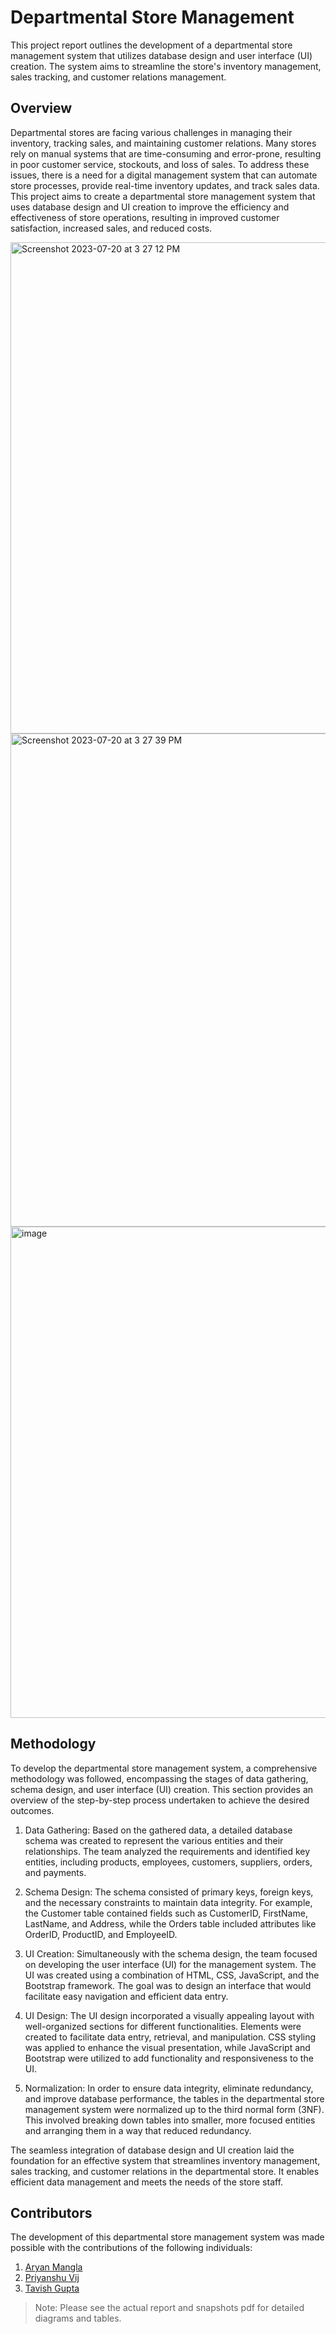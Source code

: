 # Departmental Store Management

This project report outlines the development of a departmental store management system that utilizes database design and user interface (UI) creation. The system aims to streamline the store's inventory management, sales tracking, and customer relations management.

## Overview
Departmental stores are facing various challenges in managing their inventory, tracking sales, and maintaining customer relations. Many stores rely on manual systems that are time-consuming and error-prone, resulting in poor customer service, stockouts, and loss of sales. To address these issues, there is a need for a digital management system that can automate store processes, provide real-time inventory updates, and track sales data. This project aims to create a departmental store management system that uses database design and UI creation to improve the efficiency and effectiveness of store operations, resulting in improved customer satisfaction, increased sales, and reduced costs.


<img width="786" alt="Screenshot 2023-07-20 at 3 27 12 PM" src="https://github.com/priyanshuvij2201/databaseProject/assets/79599835/92a1c34c-cb98-40f7-825f-d1c4cf76f0a2">
<img width="789" alt="Screenshot 2023-07-20 at 3 27 39 PM" src="https://github.com/priyanshuvij2201/databaseProject/assets/79599835/c10230ec-24d2-4f4a-ac95-3702a78e6449">

<img width="786" alt="image" src="https://github.com/priyanshuvij2201/databaseProject/assets/79599835/7dfb76da-8877-4b62-a66b-3a69ea925b9f">

## Methodology
To develop the departmental store management system, a comprehensive methodology was followed, encompassing the stages of data gathering, schema design, and user interface (UI) creation. This section provides an overview of the step-by-step process undertaken to achieve the desired outcomes.

1. Data Gathering: Based on the gathered data, a detailed database schema was created to represent the various entities and their relationships. The team analyzed the requirements and identified key entities, including products, employees, customers, suppliers, orders, and payments.

2. Schema Design: The schema consisted of primary keys, foreign keys, and the necessary constraints to maintain data integrity. For example, the Customer table contained fields such as CustomerID, FirstName, LastName, and Address, while the Orders table included attributes like OrderID, ProductID, and EmployeeID.

3. UI Creation: Simultaneously with the schema design, the team focused on developing the user interface (UI) for the management system. The UI was created using a combination of HTML, CSS, JavaScript, and the Bootstrap framework. The goal was to design an interface that would facilitate easy navigation and efficient data entry.

4. UI Design: The UI design incorporated a visually appealing layout with well-organized sections for different functionalities. Elements were created to facilitate data entry, retrieval, and manipulation. CSS styling was applied to enhance the visual presentation, while JavaScript and Bootstrap were utilized to add functionality and responsiveness to the UI.

5. Normalization: In order to ensure data integrity, eliminate redundancy, and improve database performance, the tables in the departmental store management system were normalized up to the third normal form (3NF). This involved breaking down tables into smaller, more focused entities and arranging them in a way that reduced redundancy.

The seamless integration of database design and UI creation laid the foundation for an effective system that streamlines inventory management, sales tracking, and customer relations in the departmental store. It enables efficient data management and meets the needs of the store staff.

## Contributors

The development of this departmental store management system was made possible with the contributions of the following individuals:

1. [Aryan Mangla](https://github.com/Aryan-333)
2. [Priyanshu Vij](https://github.com/priyanshuvij2201)
3. [Tavish Gupta](https://github.com/Tavishgupta)


> Note: Please see the actual report and snapshots pdf for detailed diagrams and tables.

